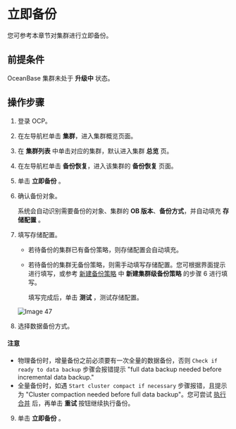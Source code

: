 # 立即备份

您可参考本章节对集群进行立即备份。

## 前提条件

OceanBase 集群未处于 **升级中** 状态。

## 操作步骤

1. 登录 OCP。

2. 在左导航栏单击 **集群**，进入集群概览页面。

3. 在 **集群列表** 中单击对应的集群，默认进入集群 **总览** 页。

4. 在左导航栏单击 **备份恢复**，进入该集群的 **备份恢复** 页面。

5. 单击 **立即备份** 。

6. 确认备份对象。

   系统会自动识别需要备份的对象、集群的 **OB 版本**、**备份方式**，并自动填充 **存储配置** 。

7. 填写存储配置。

   * 若待备份的集群已有备份策略，则存储配置会自动填充。

   * 若待备份的集群无备份策略，则需手动填写存储配置。您可根据界面提示进行填写，或参考 [新建备份策略](2.create-a-cluster-backup-strategy.md) 中 **新建集群级备份策略** 的步骤 6 进行填写。

     填写完成后，单击 **测试** ，测试存储配置。

   ![Image 47](https://obbusiness-private.oss-cn-shanghai.aliyuncs.com/doc/img/ocp/401/%E5%AD%98%E5%82%A8%E9%85%8D%E7%BD%AE1.png)

8. 选择数据备份方式。

  <main id="notice" type='notice'>
    <h4>注意</h4>
    <ul>
    <li>物理备份时，增量备份之前必须要有一次全量的数据备份，否则 <code>Check if ready to data backup</code> 步骤会报错提示 &quot;full data backup needed before incremental data backup.&quot;</li>
    <li>全量备份时，如遇 <code>Start cluster compact if necessary</code> 步骤报错，且提示为 &quot;Cluster compaction needed before full data backup&quot;。您可尝试 <a href="../9.merge-management/4.perform-merge-1.md">执行合并</a> 后，再单击 <strong>重试</strong> 按钮继续执行备份。</li>
    </ul>
  </main>

9. 单击 **立即备份** 。
